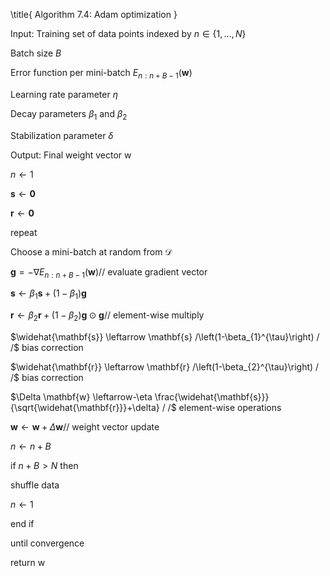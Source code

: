 \title{
Algorithm 7.4: Adam optimization
}

Input: Training set of data points indexed by $n \in\{1, \ldots, N\}$

Batch size $B$

Error function per mini-batch $E_{n: n+B-1}(\mathbf{w})$

Learning rate parameter $\eta$

Decay parameters $\beta_{1}$ and $\beta_{2}$

Stabilization parameter $\delta$

Output: Final weight vector w

$n \leftarrow 1$

$\mathbf{s} \leftarrow \mathbf{0}$

$\mathbf{r} \leftarrow \mathbf{0}$

repeat

Choose a mini-batch at random from $\mathcal{D}$

$\mathbf{g}=-\nabla E_{n: n+B-1}(\mathbf{w}) / /$ evaluate gradient vector

$\mathbf{s} \leftarrow \beta_{1} \mathbf{s}+\left(1-\beta_{1}\right) \mathbf{g}$

$\mathbf{r} \leftarrow \beta_{2} \mathbf{r}+\left(1-\beta_{2}\right) \mathbf{g} \odot \mathbf{g} / /$ element-wise multiply

$\widehat{\mathbf{s}} \leftarrow \mathbf{s} /\left(1-\beta_{1}^{\tau}\right) / /$ bias correction

$\widehat{\mathbf{r}} \leftarrow \mathbf{r} /\left(1-\beta_{2}^{\tau}\right) / /$ bias correction

$\Delta \mathbf{w} \leftarrow-\eta \frac{\widehat{\mathbf{s}}}{\sqrt{\widehat{\mathbf{r}}}+\delta} / /$ element-wise operations

$\mathbf{w} \leftarrow \mathbf{w}+\Delta \mathbf{w} / /$ weight vector update

$n \leftarrow n+B$

if $n+B>N$ then

shuffle data

$n \leftarrow 1$

end if

until convergence

return w